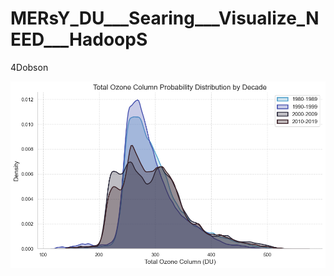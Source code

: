 # MERsY_DU___Searing___Visualize_NEED___HadoopS
4Dobson




![Figure](https://github.com/subhadeep-maishal/MERsY_DU_Searing_Visualize_NEED_HadoopS/blob/main/hue.png)
